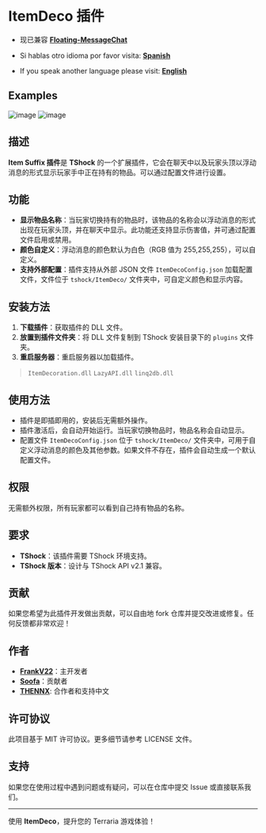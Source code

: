 # ItemDeco 插件

- 现已兼容 **[Floating-MessageChat](https://github.com/itsFrankV22/FloatingText-Chat)**

- Si hablas otro idioma por favor visita: **[Spanish](https://github.com/itsFrankV22/ItemSuffixBelowName/blob/master/READMESpanish.md)**
- If you speak another language please visit: **[English](https://github.com/itsFrankV22/ItemSuffixBelowName/blob/master/README.md)**

## Examples
![image](https://github.com/user-attachments/assets/6965e9a5-79b1-4c30-aeab-b4db51bb9309)
![image](https://github.com/user-attachments/assets/7331d281-1717-4141-bae7-0d43eea437ad)



## 描述

**Item Suffix 插件**是 **TShock** 的一个扩展插件，它会在聊天中以及玩家头顶以浮动消息的形式显示玩家手中正在持有的物品。可以通过配置文件进行设置。

## 功能

- **显示物品名称**：当玩家切换持有的物品时，该物品的名称会以浮动消息的形式出现在玩家头顶，并在聊天中显示。此功能还支持显示伤害值，并可通过配置文件启用或禁用。
- **颜色自定义**：浮动消息的颜色默认为白色（RGB 值为 255,255,255），可以自定义。
- **支持外部配置**：插件支持从外部 JSON 文件 `ItemDecoConfig.json` 加载配置文件，文件位于 `tshock/ItemDeco/` 文件夹中，可自定义颜色和显示内容。

## 安装方法

1. **下载插件**：获取插件的 DLL 文件。
2. **放置到插件文件夹**：将 DLL 文件复制到 TShock 安装目录下的 `plugins` 文件夹。
3. **重启服务器**：重启服务器以加载插件。

> `ItemDecoration.dll`
> `LazyAPI.dll`
> `linq2db.dll`

## 使用方法

- 插件是即插即用的，安装后无需额外操作。
- 插件激活后，会自动开始运行。当玩家切换物品时，物品名称会自动显示。
- 配置文件 `ItemDecoConfig.json` 位于 `tshock/ItemDeco/` 文件夹中，可用于自定义浮动消息的颜色及其他参数。如果文件不存在，插件会自动生成一个默认配置文件。

## 权限

无需额外权限，所有玩家都可以看到自己持有物品的名称。

## 要求

- **TShock**：该插件需要 TShock 环境支持。
- **TShock 版本**：设计与 TShock API v2.1 兼容。

## 贡献

如果您希望为此插件开发做出贡献，可以自由地 fork 仓库并提交改进或修复。任何反馈都非常欢迎！

## 作者

- **[FrankV22](https://github.com/itsFrankV22)**：主开发者  
- **[Soofa](https://github.com/Soof4)**：贡献者
- **[THENNX](https://github.com/THEXN)**: 合作者和支持中文

## 许可协议

此项目基于 MIT 许可协议。更多细节请参考 LICENSE 文件。

## 支持

如果您在使用过程中遇到问题或有疑问，可以在仓库中提交 Issue 或直接联系我们。

---

使用 **ItemDeco**，提升您的 Terraria 游戏体验！
